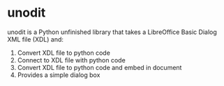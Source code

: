 # unodit
unodit is a Python unfinished library that takes a LibreOffice Basic Dialog XML file (XDL) and:

1. Convert XDL file to python code
2. Connect to XDL file with python code
3. Convert XDL file to python code and embed in document
4. Provides a simple dialog box
